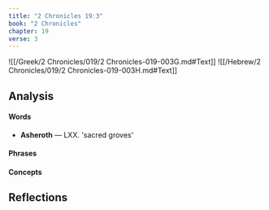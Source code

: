 ```yaml
---
title: "2 Chronicles 19:3"
book: "2 Chronicles"
chapter: 19
verse: 3
---
```

![[/Greek/2 Chronicles/019/2 Chronicles-019-003G.md#Text]]
![[/Hebrew/2 Chronicles/019/2 Chronicles-019-003H.md#Text]]

## Analysis

#### Words
- **Asheroth** — LXX. 'sacred groves'

#### Phrases

#### Concepts

## Reflections
